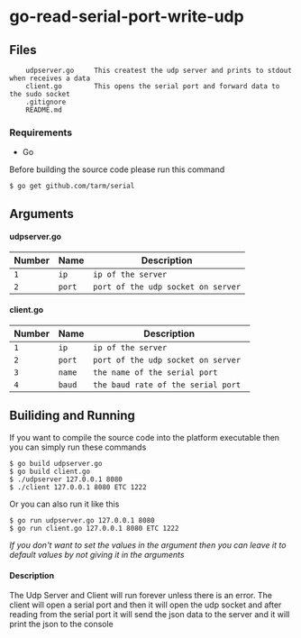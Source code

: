 # go-read-serial-port-write-udp



## Files
```
    udpserver.go     This createst the udp server and prints to stdout when receives a data
    client.go        This opens the serial port and forward data to the sudo socket 
    .gitignore
    README.md
```

### Requirements 
- Go

Before building the source code please run this command

 ```
 $ go get github.com/tarm/serial
 ```




## Arguments
#### udpserver.go

| Number | Name | Description |
| ------ | ---- | ----------- |
| `1` | `ip` | `ip of the server`|
| `2` | `port`|`port of the udp socket on server`|


#### client.go

| Number | Name | Description |
| ------ | ---- | ----------- |
| `1` | `ip`|`ip of the server`|
| `2` | `port`|`port of the udp socket on server`|
| `3` | `name`|`the name of the serial port`|
| `4` | `baud` | `the baud rate of the serial port `|


## Builiding and Running
If you want to compile the source code into the platform executable then you can simply run these commands
```
$ go build udpserver.go
$ go build client.go
$ ./udpserver 127.0.0.1 8080 
$ ./client 127.0.0.1 8080 ETC 1222
```

Or you can also run it like this

```
$ go run udpserver.go 127.0.0.1 8080
$ go run client.go 127.0.0.1 8080 ETC 1222
```

*If you don't want to set the values in the argument then you can leave it to default values by not giving it in the arguments*


#### Description
The Udp Server and Client will run forever unless there is an error. The client will open a serial port and then it will open the udp socket and after reading from the serial port it will send the json data to the server and it will print the json to the console